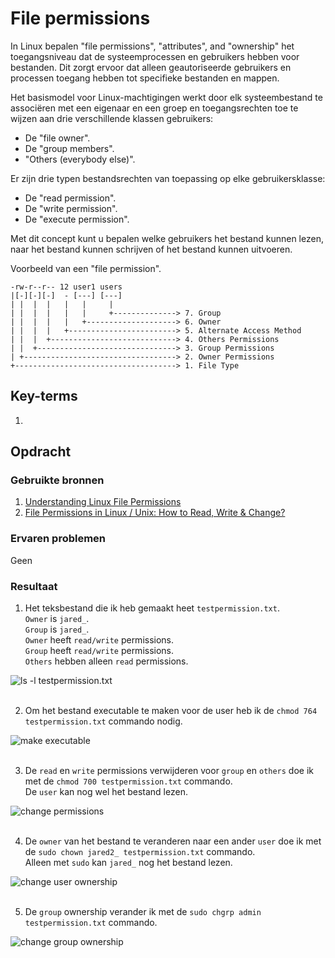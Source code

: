 # File permissions
In Linux bepalen "file permissions", "attributes", and "ownership" het toegangsniveau dat de systeemprocessen en gebruikers hebben voor bestanden. Dit zorgt ervoor dat alleen geautoriseerde gebruikers en processen toegang hebben tot specifieke bestanden en mappen.

Het basismodel voor Linux-machtigingen werkt door elk systeembestand te associëren met een eigenaar en een groep en toegangsrechten toe te wijzen aan drie verschillende klassen gebruikers:

- De "file owner".
- De "group members".
- "Others (everybody else)".

Er zijn drie typen bestandsrechten van toepassing op elke gebruikersklasse:

- De "read permission".
- De "write permission".
- De "execute permission".

Met dit concept kunt u bepalen welke gebruikers het bestand kunnen lezen, naar het bestand kunnen schrijven of het bestand kunnen uitvoeren.

Voorbeeld van een "file permission".
```
-rw-r--r-- 12 user1 users
|[-][-][-]  - [---] [---]
| |  |  |   |   |     |
| |  |  |   |   |     +--------------> 7. Group
| |  |  |   |   +--------------------> 6. Owner
| |  |  |   +------------------------> 5. Alternate Access Method
| |  |  +----------------------------> 4. Others Permissions
| |  +-------------------------------> 3. Group Permissions
| +----------------------------------> 2. Owner Permissions
+------------------------------------> 1. File Type
```

## Key-terms
1. 

## Opdracht
### Gebruikte bronnen
1. [Understanding Linux File Permissions](https://linuxize.com/post/understanding-linux-file-permissions/)
2. [File Permissions in Linux / Unix: How to Read, Write & Change?](https://www.guru99.com/file-permissions.html)

### Ervaren problemen
Geen

### Resultaat
1. Het teksbestand die ik heb gemaakt heet `testpermission.txt`. <br> 
`Owner` is `jared_`.<br> 
`Group` is `jared_`.<br> 
`Owner` heeft `read/write` permissions.<br> 
`Group` heeft `read/write` permissions.<br> 
`Others` hebben alleen `read` permissions.

<img width="" alt="ls -l testpermission.txt" src="https://github.com/techgrounds/techgrounds-JarBanf/blob/main/00_includes/01_Linux/w1_7_file-permissions1.png?raw=true">
<br/><br/>

2. Om het bestand executable te maken voor de user heb ik de `chmod 764 testpermission.txt` commando nodig.

<img width="" alt="make executable" src="https://github.com/techgrounds/techgrounds-JarBanf/blob/main/00_includes/01_Linux/w1_7_file-permissions2.png?raw=true">
<br/><br/>

3. De `read` en `write` permissions verwijderen voor `group` en `others` doe ik met de `chmod 700 testpermission.txt` commando.<br> 
De `user` kan nog wel het bestand lezen.

<img width="" alt="change permissions" src="https://github.com/techgrounds/techgrounds-JarBanf/blob/main/00_includes/01_Linux/w1_7_file-permissions3.png?raw=true">
<br/><br/>

4. De `owner` van het bestand te veranderen naar een ander `user` doe ik met de `sudo chown jared2_ testpermission.txt` commando.<br>
Alleen met `sudo` kan `jared_` nog het bestand lezen.

<img width="" alt="change user ownership" src="https://github.com/techgrounds/techgrounds-JarBanf/blob/main/00_includes/01_Linux/w1_7_file-permissions4.png?raw=true">
<br/><br/>

5. De `group` ownership verander ik met de `sudo chgrp admin testpermission.txt` commando.

<img width="" alt="change group ownership" src="https://github.com/techgrounds/techgrounds-JarBanf/blob/main/00_includes/01_Linux/w1_7_file-permissions5.png?raw=true">
<br/><br/>